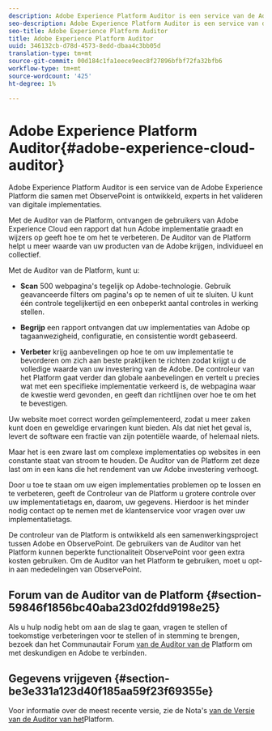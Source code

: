 ```yaml
---
description: Adobe Experience Platform Auditor is een service van de Adobe Experience Platform die samen met ObservePoint is ontwikkeld, experts in het valideren van digitale implementaties.
seo-description: Adobe Experience Platform Auditor is een service van de Adobe Experience Platform die samen met ObservePoint is ontwikkeld, experts in het valideren van digitale implementaties.
seo-title: Adobe Experience Platform Auditor
title: Adobe Experience Platform Auditor
uuid: 346132cb-d78d-4573-8edd-dbaa4c3bb05d
translation-type: tm+mt
source-git-commit: 00d184c1fa1eece9eec8f27896bfbf72fa32bfb6
workflow-type: tm+mt
source-wordcount: '425'
ht-degree: 1%

---
```



# Adobe Experience Platform Auditor{#adobe-experience-cloud-auditor}

Adobe Experience Platform Auditor is een service van de Adobe Experience Platform die samen met ObservePoint is ontwikkeld, experts in het valideren van digitale implementaties.

Met de Auditor van de Platform, ontvangen de gebruikers van Adobe Experience Cloud een rapport dat hun Adobe implementatie graadt en wijzers op geeft hoe te om het te verbeteren. De Auditor van de Platform helpt u meer waarde van uw producten van de Adobe krijgen, individueel en collectief.

Met de Auditor van de Platform, kunt u:

* **Scan** 500 webpagina&#39;s tegelijk op Adobe-technologie. Gebruik geavanceerde filters om pagina&#39;s op te nemen of uit te sluiten. U kunt één controle tegelijkertijd en een onbeperkt aantal controles in werking stellen.

* **Begrijp** een rapport ontvangen dat uw implementaties van Adobe op tagaanwezigheid, configuratie, en consistentie wordt gebaseerd.

* **Verbeter** krijg aanbevelingen op hoe te om uw implementatie te bevorderen om zich aan beste praktijken te richten zodat krijgt u de volledige waarde van uw investering van de Adobe. De controleur van het Platform gaat verder dan globale aanbevelingen en vertelt u precies wat met een specifieke implementatie verkeerd is, de webpagina waar de kwestie werd gevonden, en geeft dan richtlijnen over hoe te om het te bevestigen.

Uw website moet correct worden geïmplementeerd, zodat u meer zaken kunt doen en geweldige ervaringen kunt bieden. Als dat niet het geval is, levert de software een fractie van zijn potentiële waarde, of helemaal niets.

Maar het is een zware last om complexe implementaties op websites in een constante staat van stroom te houden. De Auditor van de Platform zet deze last om in een kans die het rendement van uw Adobe investering verhoogt.

Door u toe te staan om uw eigen implementaties problemen op te lossen en te verbeteren, geeft de Controleur van de Platform u grotere controle over uw implementatietags en, daarom, uw gegevens. Hierdoor is het minder nodig contact op te nemen met de klantenservice voor vragen over uw implementatietags.

De controleur van de Platform is ontwikkeld als een samenwerkingsproject tussen Adobe en ObservePoint. De gebruikers van de Auditor van het Platform kunnen beperkte functionaliteit ObservePoint voor geen extra kosten gebruiken. Om de Auditor van het Platform te gebruiken, moet u opt-in aan mededelingen van ObservePoint.

## Forum van de Auditor van de Platform {#section-59846f1856bc40aba23d02fdd9198e25}

Als u hulp nodig hebt om aan de slag te gaan, vragen te stellen of toekomstige verbeteringen voor te stellen of in stemming te brengen, bezoek dan het Communautair Forum [van de Auditor van de](https://forums.adobe.com/community/experience-cloud/platform/core-services/activation-service/auditor) Platform om met deskundigen en Adobe te verbinden.

## Gegevens vrijgeven {#section-be3e331a123d40f185aa59f23f69355e}

Voor informatie over de meest recente versie, zie de Nota&#39;s [van de Versie van de Auditor van het](release-notes.md)Platform.
